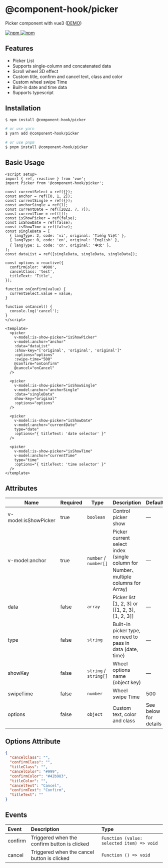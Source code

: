 # @component-hook/picker

Picker component with vue3 ([DEMO](https://tzuyi0817.github.io/component-hook/#/component/picker))

<p>
  <a href="https://npm-stat.com/charts.html?package=@component-hook/picker">
    <img src="https://img.shields.io/npm/dm/@component-hook/picker.svg" alt="npm"/>
  </a>
  <a href="https://www.npmjs.com/package/@component-hook/picker">
    <img src="https://img.shields.io/npm/v/@component-hook/picker.svg" alt="npm"/>
  </a>
</p>

## Features

- Picker List
- Supports single-column and concatenated data
- Scroll wheel 3D effect
- Custom title, confirm and cancel text, class and color
- Custom wheel swipe Time
- Built-in date and time data
- Supports typescript

## Installation

```bash
$ npm install @component-hook/picker

# or use yarn
$ yarn add @component-hook/picker

# or use pnpm
$ pnpm install @component-hook/picker
```

## Basic Usage

```vue
<script setup>
import { ref, reactive } from 'vue';
import Picker from '@component-hook/picker';

const currentSelect = ref({});
const anchor = ref([0, 1, 2]);
const currentSingle = ref({});
const anchorSingle = ref(1);
const currentDate = ref([2022, 7, 7]);
const currentTime = ref([]);
const isShowPicker = ref(false);
const isShowDate = ref(false);
const isShowTime = ref(false);
const singleData = [
  { langType: 2, code: 'vi', original: 'Tiếng Việt' },
  { langType: 0, code: 'en', original: 'English' },
  { langType: 1, code: 'cn', original: '中文' },
];
const dataList = ref([singleData, singleData, singleData]);

const options = reactive({
  confirmColor: '#000',
  cancelClass: 'test',
  titleText: 'Title',
});

function onConfirm(value) {
  currentSelect.value = value;
}

function onCancel() {
  console.log('cancel');
}
</script>

<template>
  <picker
    v-model:is-show-picker="isShowPicker"
    v-model:anchor="anchor"
    :data="dataList"
    :show-key="['original', 'original', 'original']"
    :options="options"
    :swipe-time="500"
    @confirm="onConfirm"
    @cancel="onCancel"
  />

  <picker
    v-model:is-show-picker="isShowSingle"
    v-model:anchor="anchorSingle"
    :data="singleData"
    show-key="original"
    :options="options"
  />

  <picker
    v-model:is-show-picker="isShowDate"
    v-model:anchor="currentDate"
    type="date"
    :options="{ titleText: 'date selector' }"
  />

  <picker
    v-model:is-show-picker="isShowTime"
    v-model:anchor="currentTime"
    type="time"
    :options="{ titleText: 'time selector' }"
  />
</template>
```

## Attributes

| Name                 | Required | Type                  | Description                                                                         | Default               |
| -------------------- | -------- | --------------------- | ----------------------------------------------------------------------------------- | --------------------- |
| v-model:isShowPicker | true     | `boolean`             | Control picker show                                                                 | —                     |
| v-model:anchor       | true     | `number` / `number[]` | Picker current select index (single column for Number、 multiple columns for Array) | —                     |
| data                 | false    | `array`               | Picker list [1, 2, 3] or [[1, 2, 3], [1, 2, 3]]                                     | —                     |
| type                 | false    | `string`              | Built-in picker type, no need to pass in data (date, time)                          | —                     |
| showKey              | false    | `string` / `string[]` | Wheel options name (object key)                                                     | —                     |
| swipeTime            | false    | `number`              | Wheel swipe Time                                                                    | 500                   |
| options              | false    | `object`              | Custom text, color and class                                                        | See below for details |

## Options Attribute

```json
{
  "cancelClass": "",
  "confirmClass": "",
  "titleClass": "",
  "cancelColor": "#999",
  "confirmColor": "#42b983",
  "titleColor": "",
  "cancelText": "Cancel",
  "confirmText": "Confirm",
  "titleText": ""
}
```

## Events

| Event   | Description                                  | Type                                      |
| :------ | :------------------------------------------- | :---------------------------------------- |
| confirm | Triggered when the confirm button is clicked | `Function (value: selected item) => void` |
| cancel  | Triggered when the cancel button is clicked  | `Function () => void`                     |
